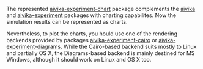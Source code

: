 The represented [aivika-experiment-chart](http://hackage.haskell.org/package/aivika-experiment-chart) package 
complements the [aivika](http://hackage.haskell.org/package/aivika) and 
[aivika-experiment](http://hackage.haskell.org/package/aivika-experiment) packages 
with charting capabilites. Now the simulation results can be represented as charts.

Nevertheless, to plot the charts, you hould use one of the rendering backends
provided by packages [aivika-experiment-cairo](http://hackage.haskell.org/package/aivika-experiment-cairo) 
or [aivika-experiment-diagrams](http://hackage.haskell.org/package/aivika-experiment-diagrams).
While the Cairo-based backend suits mostly to Linux and partially OS X, the Diagrams-based 
backend is mainly destined for MS Windows, although it should work on Linux 
and OS X too.
